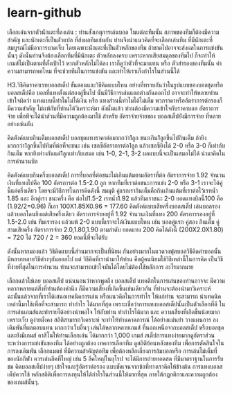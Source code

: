 # learn-github

เลือกเล่นจากตัวนักเตะที่ลงเล่น : ท่านสังเกตุการเล่นบอล ในแต่ละทีมนั้น สภาพของทีมก็ต้องมีความสำคัญ และนักเตะก็เป็นตัวแปล ที่ส่งผลทีมเช่นกัน ท่านจึงนำแนวคิดที่จะเลือกเล่นทีม ที่มีนักเตะที่สมบูรณ์ไม่มีอาการบาดเจ็บ โดยเฉพาะนักเตะที่เป็นตัวหลักของทีม ถ้าขาดไปอาจจะส่งผลในการแข่งขันนั้นๆ ดังนั้นท่านจึงต้องเลือกทีมที่มีนักเตะ ตัวหลักลงครบ เพราะหากเสียสมดุลของทีมไป ก็จะทำให้เกมส์ไม่เป็นตามที่ตั้งเป้าไว้ หากตัวหลักไม่ได้ลง เราก็ดูว่าตัวที่จะมาแทน หรือ ตัวสำรองของทีมนั้น ค่าความสามารถพอไหม ที่จะช่วยทีมในการแข่งขัน และทำให้เราเก็งกำไรในส่วนนี้ได้

H3.วิธีคิดราคาเรทบอลสเต็ป ขั้นตอนและวิธีคิดแบบไหน
อย่างที่ทราบกันว่าในรูปแบบของบอลชุดหรือบอลสเต็ปคือ บอลที่แทงตั้งแต่สองคู่ขึ้นไป นั้นมีวิธีการเล่นแตกต่างกันออกไป อาจจะทำให้หลายท่านเข้าใจผิดว่า แทงแบบนี้ทำไมไม่ได้เงิน หรือ แทงส่วนนี้ทำไมได้ไม่เต็ม พวกราคาหรืออัตราการต่อรองก็มีความสำคัญ ไม่เเพ้กับที่ท่านได้วิเคราะห์มา ดังนั้นแล้ว ท่านต้องมีความเข้าใจกับราคาบอล อัตราการจ่าย เพื่อทีจะได้นำส่วนที่มีความถูกต้องมาใช้ สำหรับ อัตราจ่ายจ่ายของ บอลสเต็ปยังมีการจ่าย ที่หลายอย่างเช่นกัน 


คิดตังค์แบบกินเต็มบอลสเต็ป
บอลชุดแทงราคาต่อมากกว่า1ลูก ชนะเกิน1ลูกขึ้นไปกินเต็ม
ถ้ายิงมากกว่า1ลูกขึ้นไปทีมที่ต่อท็จะชนะ เช่น เซลซีอัตราการต่อ1ลูก แล้วเซลซียิงได้ 2-0 หรือ 3-0 ก็เท่ากับกินเต็ม
หากยิงห่างกันแค่1ลูกเท่ากับเสมอ เช่น 1-0, 2-1, 3-2 ผลแบบนี้จะเป็นเสมอไม่ได้ นำมาคิดในการคำนวนบิล

คิดตังค์แบบกินครึ่งบอลสเต็ป
การที่บอลที่ต่อชนะไม่เกินแต้มตามอัตราที่ต่อ
อัตราการจ่าย 1.92 จำนวนเงินที่แทงไปคือ 100
อัตรการต่อ 1.5-2.0 ลูก หากทีมที่เราต่อชนะการแข่ง 2-0 หรือ 3-1 เราจะได้คู่นี้แค่ครึ่งเดียว โดยจะมีวิธีการในการคิดดังนี้  สมมุติ คู่แรกเรากินเต็มคือกินเกินแต้มที่เราต่อไว้เรทน้ำ 1.85 และ อีกคู่เรา ชนะครึ่ง คือ ต่อไป1.5-2 เรทน้ำ1.92 แล้วทีมเราชนะ 2-0 ยอดแทงบิลนี้100 คือ (1.92/2=0.96)  ก็เอา 100X1.85X0.96 = 177.60
คิดตังค์แบบเสียครึ่งบอลสเต็ป
เล่นบอลรองแล้วบอลโดนยิงแต่เสียครึ่งเดียว
อัตราการจ่ายอยู่ที่ 1.92 จำนวนเงินที่แทง 200
อัตรการรองอยู่ที่ 1.5-2.0 เช่น ทีมเรารอง แล้วแพ้ 2-0 แบบนี้เราจะได้เงินแบบไหน เช่น บอลคู่แรก คู่สอง กินเต็ม คู่สามเสียครึ่ง อัตราการจ่าย 2.0,1.80,1.90 ตามลำดับ ยอดแทง 200 คิดได้ดังนี้ (200X2.0X1.80) = 720
ได้ 720 / 2 = 360 ยอดนี้ที่จะได้รับ

ดังนั้นหากมองแล้ว วิธิคิดแบบนี้ส่วนมากจะเป็นที่นิยม กันอย่างมากในแวดวงฟุตบอลวิธีคิดค่าบอลนั้น มีหลากหลายวิธีต่างๆกันออกไป แต่ วิธีคิดที่เรานำมาให้ท่าน คือผู้คนนิยมใช้วิธีเหล่านี้ในการคิด เป็นวิธีที่ง่ายที่สุดในการคำนวน ท่านจะสามารถเข้าใจมันได้โดยไม่ต้องใช้หลักการ อะไรมากมาย 


เลือกแล้วใช่เลย บอลสเต็ป
แน่นนอนว่าหากพูดถึง บอลสเต็ป แทคติกในการเล่นของท่านอาจจะ มีความหลากหลายแต่สิ่งที่ท่านต้องคำนึง ก็มีความเสี่ยงที่เกิดขึ้นเช่นเดียวกัน ที่ท่านจะต้องนำมาวิเคราะห์ ฉะนั้นแล้วจากที่เราได้เสนอเทคนิคการเล่น หรือแนวคิดในการทำไร ให้แก่ท่าน จะสามารถ นำเทคนิคเหล่านี้มาใช้เพื่อที่จะสามารถ ทำกำไร ได้มากที่สุด เพราะเชื่อว่าการแทงบอลสเต็ปนั้นเป็นตัวเลือกที่ดี ในการเล่นเกมส์และทำรายได้อย่างน่าพอใจ ให้กับท่าน 
ทำกำไรได้มาก และ ความเสี่ยงที่เกิดขึ้นน้อยมาก เพราะเว็บ ดูง่ายมั่งคง
สถิติสามารถวิเคราะห์ จะทำให้ท่านคาดการณ์ ได้อย่างแม่นยำ
วางแผนการ ลงเดิมพันที่ผลตอบแทน มากกว่าเว็บอื่นๆ
เล่นได้หลากหลายเกมส์ ที่นอกเหนือจากบอลสเต็ป หรือบอลชุด และยังมีเกมส์ คาสิโนให้ท่านเลือกเล่น ได้มากกว่า 1,000 เกมส์
สเต็ปการแทงง่ายมากดูอัตราส่วน ระหว่างการแข่งขันของทีม ได้อย่างถูกต้อง
เทคการเลือกทีม ดูสถิติย้อนหลังของทีม เพื่อการตัดสินใจในการลงเดิมพัน
เลือกแมตช์ ที่มีความสำคัญต่อทีม เพื่อต้องหลีกเลี่ยงการล้มบอลหรือ การเล่นไม่เต็มที่ของนักกีฬา 
ควรเล่นลีคที่ใหญ่ เช่น 5 ลีคใหญ่ในยุโรป จะได้มีการถ่ายทอดสด ที่มีมาตราฐานในการรับชม
คิดบอลสเต็ปง่ายๆ เข้าใจและรู้อัตราต่อรอง แบบชัดเจนจากข้อที่ทางเราคิดให้ข้างต้น
การแทงบอลสเต็ปควรใช้ หลักสถิติเพื่อการลงทุนให้ได้กำไรในส่วนนี้ให้มากที่สุด ภายใต้กฎกติกาและความถูกต้องของเกมส์นั้นๆ.
